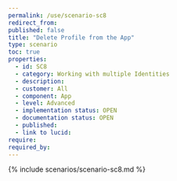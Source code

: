 ```yaml
---
permalink: /use/scenario-sc8
redirect_from: 
published: false
title: "Delete Profile from the App"
type: scenario
toc: true
properties:
  - id: SC8
  - category: Working with multiple Identities
  - description:
  - customer: All
  - component: App
  - level: Advanced
  - implementation status: OPEN
  - documentation status: OPEN
  - published:
  - link to lucid:
require:
required_by:
---
```


{% include scenarios/scenario-sc8.md %}
